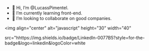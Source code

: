 - 👋 Hi, I’m @LucassPimentel.
- 🌱 I’m currently learning front-end.
- 💞️ I’m looking to collaborate on good companies.
<!---
LucassPimentel/LucassPimentel is a ✨ special ✨ repository because its `README.md` (this file) appears on your GitHub profile.
You can click the Preview link to take a look at your changes.
--->
<img align="center" alt="javascript" height="30" width="40"

src="hhttps://img.shields.io/badge/LinkedIn-0077B5?style=for-the-badge&logo=linkedin&logoColor=white
>

